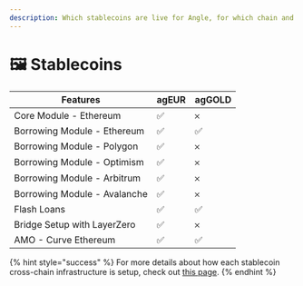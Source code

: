 ```yaml
---
description: Which stablecoins are live for Angle, for which chain and with which features?
---
```


# 🖼 Stablecoins

| Features                     | agEUR | agGOLD |
| ---------------------------- | ----- | ------ |
| Core Module - Ethereum       | ✅    | 𐄂      |
| Borrowing Module - Ethereum  | ✅    | ✅     |
| Borrowing Module - Polygon   | ✅    | 𐄂      |
| Borrowing Module - Optimism  | ✅    | 𐄂      |
| Borrowing Module - Arbitrum  | ✅    | 𐄂      |
| Borrowing Module - Avalanche | ✅    | 𐄂      |
| Flash Loans                  | ✅    | ✅     |
| Bridge Setup with LayerZero  | ✅    | 𐄂      |
| AMO - Curve Ethereum         | ✅    | ✅     |

{% hint style="success" %}
For more details about how each stablecoin cross-chain infrastructure is setup, check out [this page](./other/cross-chain.md#bridge-solutions).
{% endhint %}
